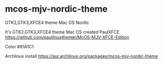 # mcos-mjv-nordic-theme
GTK2,GTK3,XFCE4 theme Mac OS Nordic

It's GTK2,GTK3,XFCE4 theme Mac OS created PaulXFCE
https://github.com/paullinuxthemer/McOS-MJV-XFCE-Edition
  
Color #81A1C1

Archlinux install https://aur.archlinux.org/packages/mcos-mjv-nordic-theme
